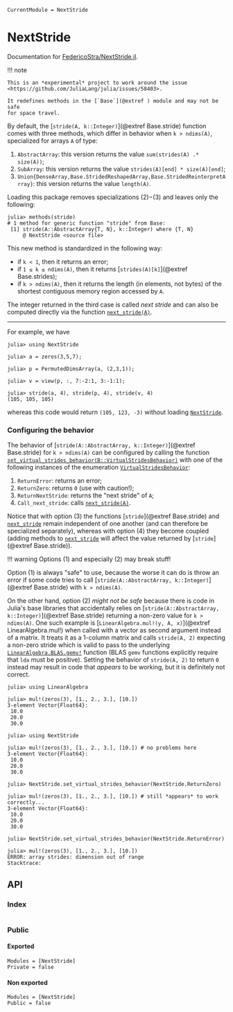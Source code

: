 ```@meta
CurrentModule = NextStride
```

# NextStride

Documentation for [FedericoStra/NextStride.jl](https://github.com/FedericoStra/NextStride.jl).

!!! note

    This is an *experimental* project to work around the issue
    <https://github.com/JuliaLang/julia/issues/58403>.

    It redefines methods in the [`Base`](@extref ) module and may not be safe
    for space travel.

By default, the [`stride(A, k::Integer)`](@extref Base.stride) function comes with three methods,
which differ in behavior when `k > ndims(A)`, specialized for arrays `A` of type:

1. `AbstractArray`: this version returns the value `sum(strides(A) .* size(A))`;
2. `SubArray`: this version returns the value `strides(A)[end] * size(A)[end]`;
3. `Union{DenseArray,Base.StridedReshapedArray,Base.StridedReinterpretArray}`:
   this version returns the value `length(A)`.

Loading this package removes specializations (2)−(3) and leaves only the following:

```jldoctest; filter = r"@ NextStride (.*)" => s"@ NextStride <source file>"
julia> methods(stride)
# 1 method for generic function "stride" from Base:
 [1] stride(A::AbstractArray{T, N}, k::Integer) where {T, N}
     @ NextStride <source file>
```

This new method is standardized in the following way:

- if `k < 1`, then it returns an error;
- if `1 ≤ k ≤ ndims(A)`, then it returns [`strides(A)[k]`](@extref Base.strides);
- if `k > ndims(A)`, then it returns the length (in elements, not bytes)
  of the shortest contiguous memory region accessed by `A`.

The integer returned in the third case is called *next stride* and can also be
computed directly via the function [`next_stride(A)`](@ref).

---

For example, we have

```jldoctest
julia> using NextStride

julia> a = zeros(3,5,7);

julia> p = PermutedDimsArray(a, (2,3,1));

julia> v = view(p, :, 7:-2:1, 3:-1:1);

julia> stride(a, 4), stride(p, 4), stride(v, 4)
(105, 105, 105)
```

whereas this code would return `(105, 123, -3)` without loading [`NextStride`](@ref).

### Configuring the behavior

The behavior of [`stride(A::AbstractArray, k::Integer)`](@extref Base.stride)
for `k > ndims(A)` can be configured by calling the function
[`set_virtual_strides_behavior(B::VirtualStridesBehavior)`](@ref)
with one of the following instances of the enumeration [`VirtualStridesBehavior`](@ref):

1. `ReturnError`: returns an error;
2. `ReturnZero`: returns `0` (use with caution!);
3. `ReturnNextStride`: returns the "next stride" of `A`;
4. `Call_next_stride`: calls [`next_stride(A)`](@ref).

Notice that with option (3) the functions [`stride`](@extref Base.stride) and
[`next_stride`](@ref) remain independent of one another (and can therefore be specialized
separately), whereas with option (4) they become coupled (adding methods to
[`next_stride`](@ref) will affect the value returned by [`stride`](@extref Base.stride)).

!!! warning
    Options (1) and especially (2) may break stuff!

Option (1) is always "safe" to use, because the worse it can do is throw an error if
some code tries to call [`stride(A::AbstractArray, k::Integer)`](@extref Base.stride)
with `k > ndims(A)`.

On the other hand, option (2) *might not be safe* because there is code in Julia's base
libraries that accidentally relies on
[`stride(A::AbstractArray, k::Integer)`](@extref Base.stride) returning a non-zero value
for `k > ndims(A)`.
One such example is [`LinearAlgebra.mul!(y, A, x)`](@extref LinearAlgebra.mul!) when
called with a vector as second argument instead of a matrix. It treats it as a 1-column
matrix and calls `stride(A, 2)` expecting a non-zero stride which is valid to pass to the
underlying [`LinearAlgebra.BLAS.gemv!`](@extref) function (BLAS `gemv` functions
explicitly require that `lda` must be positive). Setting the behavior of `stride(A, 2)` to
return `0` instead may result in code that *appears* to be working, but it is definitely
not correct.

```jldoctest
julia> using LinearAlgebra

julia> mul!(zeros(3), [1., 2., 3.], [10.])
3-element Vector{Float64}:
 10.0
 20.0
 30.0

julia> using NextStride

julia> mul!(zeros(3), [1., 2., 3.], [10.]) # no problems here
3-element Vector{Float64}:
 10.0
 20.0
 30.0

julia> NextStride.set_virtual_strides_behavior(NextStride.ReturnZero)

julia> mul!(zeros(3), [1., 2., 3.], [10.]) # still *appears* to work correctly...
3-element Vector{Float64}:
 10.0
 20.0
 30.0

julia> NextStride.set_virtual_strides_behavior(NextStride.ReturnError)

julia> mul!(zeros(3), [1., 2., 3.], [10.])
ERROR: array strides: dimension out of range
Stacktrace:
```

## API

### Index

```@index
```

### Public

#### Exported

```@autodocs
Modules = [NextStride]
Private = false
```

#### Non exported

```@autodocs
Modules = [NextStride]
Public = false
```
